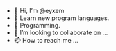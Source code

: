 - 👋 Hi, I’m @eyxem
- 👀 Learn new program languages.
- 🌱 Programming.
- 💞️ I’m looking to collaborate on ...
- 📫 How to reach me ...

<!---
eyxem/eyxem is a ✨ special ✨ repository because its `README.md` (this file) appears on your GitHub profile.
You can click the Preview link to take a look at your changes.
--->
